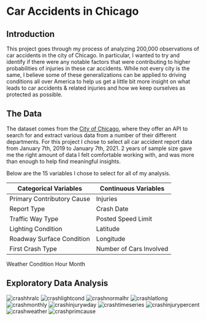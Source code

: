 # Car Accidents in Chicago

## Introduction
  
This project goes through my process of analyzing 200,000 observations of car accidents in the city of Chicago.  In particular, I wanted to try and identify if there were any notable factors that were contributing to higher probabilities of injuries in these car accidents.  While not every city is the same, I believe some of these generalizations can be applied to driving conditions all over America to help us get a little bit more insight on what leads to car accidents & related injuries and how we keep ourselves as protected as possible.

## The Data
The dataset comes from the [City of Chicago](https://data.cityofchicago.org/), where they offer an API to search for and extract various data from a number of their different departments.  For this project I chose to select all car accident report data from January 7th, 2019 to January 7th, 2021.  2 years of sample size gave me the right amount of data I felt comfortable working with, and was more than enough to help find meaningful insights.

Below are the 15 variables I chose to select for all of my analysis.

Categorical Variables      | Continuous Variables    
-------------------------- | ---------------------- 
Primary Contributory Cause | Injuries  
Report Type                | Crash Date 
Traffic Way Type           | Posted Speed Limit
Lighting Condition         | Latitude
Roadway Surface Condition  | Longitude
First Crash Type           | Number of Cars Involved
Weather Condition
Hour
Month


## Exploratory Data Analysis

![crashhralc](https://user-images.githubusercontent.com/16946556/103946543-97d83e00-50eb-11eb-99f3-f891f02b1bd9.png)
![crashlightcond](https://user-images.githubusercontent.com/16946556/103946545-9870d480-50eb-11eb-8b2b-c7a950e6206b.png)
![crashnormalhr](https://user-images.githubusercontent.com/16946556/103946546-99096b00-50eb-11eb-86ac-e3abb3a33a6a.png)
![crashlatlong](https://user-images.githubusercontent.com/16946556/103946549-99096b00-50eb-11eb-8c48-6e7084dfb454.png)
![crashmonthly](https://user-images.githubusercontent.com/16946556/103946551-99a20180-50eb-11eb-9aae-0a27b6111417.png)
![crashinjurywday](https://user-images.githubusercontent.com/16946556/103946553-99a20180-50eb-11eb-8633-310fa1936aae.png)
![crashtimeseries](https://user-images.githubusercontent.com/16946556/103946554-99a20180-50eb-11eb-9fdc-aa065bcd4ca7.png)
![crashinjurypercent](https://user-images.githubusercontent.com/16946556/103946555-99a20180-50eb-11eb-9292-de126fd26b6e.png)
![crashweather](https://user-images.githubusercontent.com/16946556/103946557-9a3a9800-50eb-11eb-9fd4-493df03cb1cc.png)
![crashprimcause](https://user-images.githubusercontent.com/16946556/103946771-eab1f580-50eb-11eb-9484-116f0397cfe0.png)



